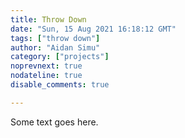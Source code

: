 ```yaml
---
title: Throw Down
date: "Sun, 15 Aug 2021 16:18:12 GMT"
tags: ["throw down"]
author: "Aidan Simu"
category: ["projects"]
noprevnext: true
nodateline: true
disable_comments: true

---
```


Some text goes here.
